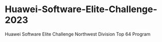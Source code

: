 # Huawei-Software-Elite-Challenge-2023
Huawei Software Elite Challenge Northwest Division Top 64 Program
